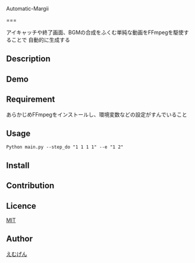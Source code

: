 
Automatic-Margii

===

アイキャッチや終了画面、BGMの合成をふくむ単純な動画をFFmpegを駆使することで
自動的に生成する

## Description



## Demo


## Requirement

あらかじめFFmpegをインストールし、環境変数などの設定がすんでいること

## Usage

```
Python main.py --step_do "1 1 1 1" --e "1 2"
```

## Install

## Contribution

## Licence
[MIT](https://github.com/M-gen/automatic-margii/blob/master/LICENSE)

## Author

[えむげん](https://github.com/M-gen)